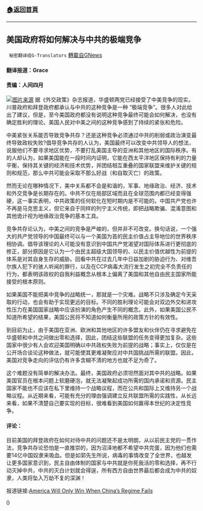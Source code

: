 ###  [:house:返回首頁](https://github.com/ourhimalayas/txt)
---

## 美国政府将如何解决与中共的极端竞争
` 秘密翻译组G-Translators` [轉載自GNews](https://gnews.org/zh-hans/982308/)

#### 翻译报道：Grace

#### 责编：人间四月
![]()![](https://gnews.org/wp-content/uploads/2021/03/1-63.png)[图片来源](https://www.gmfus.org/commentary/shape-sino-american-conflict)
据《外交政策》杂志报道，华盛顿两党已经接受了中美竞争的现实。川普政府和拜登政府都承认与中共的这种竞争是一种 “极端竞争”。很多人对此给出了建议，但是，至今美国政府都没有说明这种竞争最终可能会如何解决，也没有确定胜利的理论。美国人民对中美之间的这种竞争感到了持续的紧张和危险。

中美紧张关系能否导致竞争共存？还是这种竞争必须通过中共的削弱或政治演变最终导致政权失败?倡导竞争共存的人认为，美国最终可以改变中共领导人的想法，说服他们不要寻求地区优势，不要打乱美国主导的亚洲和其他地区的国际秩序。有的人却认为，如果美国能在一段时间内证明，它能在西太平洋地区保持有利的力量平衡，保持其关键的经济和技术优势，并团结相互重叠的国家联盟来维护关键的规则和规范，那么中共可能会采取不那么好战（和自取灭亡）的政策。

然而无论在哪种情况下，美中关系都不会是和谐的，军事、地缘政治、经济、技术和外交竞争是长期存在的。中共不仅在局部区域而且在全球范围内都已经变得强硬，这一事实表明，中共政策的任何软化在短时期内是不可能的。中国共产党也许不再是马克思主义，但它来自于同样的列宁主义传统，即把战略欺骗、混淆意图和其他诡计视为地缘政治竞争的基本工具。

竞争共存论认为，中美之间的竞争是严峻的，但并非不可改变。换句话说，一个强大的共产党领导的中国最终可以与一个美国为首的民主价值占主导地位的世界秩序相协调。倡导该理论的人可能没有意识到中国共产党渴望对国际体系进行更彻底的修正，部分原因是它认为一个由民主超级大国领导的、以民主价值优越性为前提的体系是对其自身生存的威胁。回看中共在过去几年中日益加剧的胁迫行为、对维吾尔族人犯下的骇人听闻的罪行，以及在CCP病毒大流行发生之初完全不负责任的行为，都表明该政权的自我利益概念从根本上偏离了美国和其他自由民主国家所能接受的根本原则。

如果美国不能把美中竞争的战略统一，那就是一个灾难。战略不只涉及确定今天采取的行动，也会有助于实现更远的目标。不同的胜利理论可能会对双边外交和进攻性压力在美国国家战略中应该扮演的角色产生不同的概念。此外，如果美国公民不知道所希望的结果，美国公民将不知道如何衡量所用的政策方针的有效性。

到目前为止，由于美国在亚洲、欧洲和其他地区的许多盟友和伙伴仍在寻求避免在华盛顿和中共之间做出零和选择，因此，团结这些联盟的任务变得更加复杂。这些国家中很少有人会欢迎美国明确以中共政权失败为前提的战略；事实上，仅仅是在公开场合谈论这种做法，就可能使其更难凝聚应对中共国挑战所需的联盟。因此，美国对竞争走向的评估仍有许多含糊不清的地方也就不足为奇了。

这个难题没有简单的解决办法。最终，美国政府必须坦然面对其中共的战略。如果美国官员在根本问题上软磨硬泡，就无法凝聚起成功所需的国内承诺和资源。民主国家不能也不应该在私下里维持一个战略议程，而在公共和国际上又维持另一个战略议程。从近期来看，可能有充分的理由强调建立反共联盟所需的实践性，从长远来看，如果不清楚自己要实现的目标，很难看到美国如何赢得本世纪的决定性竞争。

#### 评论：

目前美国的拜登政府在如何对待中共的问题还不是太明朗，从以前民主党的一贯作法，竞争共存论恐怕是一直推崇的，因为沼泽地都不希望中共完蛋，因为他们也需要14亿中国奴隶来吸血。但是如郭先生所说，病毒的事情改变了全世界，也越发让更多国家意识到，民主自由体制的国家与中共就是你死我活的零和选择，再不行动灭掉中共，中共的灭白计划就会得逞，所有西方自由世界最后都会成为中共的奴隶，人类将坠入万劫不复的深渊！

报道链接:[America Will Only Win When China’s Regime Fails](https://foreignpolicy.com/2021/03/11/america-chinas-regime-fails/)

0
